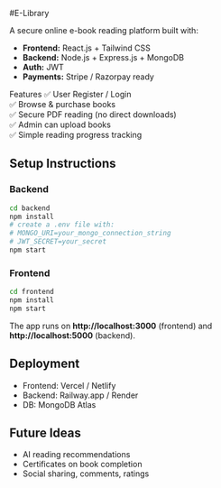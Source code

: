#E-Library 

A secure online e-book reading platform built with:
- **Frontend:** React.js + Tailwind CSS
- **Backend:** Node.js + Express.js + MongoDB
- **Auth:** JWT
- **Payments:** Stripe / Razorpay ready

 Features
✅ User Register / Login  
✅ Browse & purchase books  
✅ Secure PDF reading (no direct downloads)  
✅ Admin can upload books  
✅ Simple reading progress tracking

##  Setup Instructions

### Backend
```bash
cd backend
npm install
# create a .env file with:
# MONGO_URI=your_mongo_connection_string
# JWT_SECRET=your_secret
npm start
```

### Frontend
```bash
cd frontend
npm install
npm start
```

The app runs on **http://localhost:3000** (frontend) and **http://localhost:5000** (backend).

##  Deployment
- Frontend: Vercel / Netlify
- Backend: Railway.app / Render
- DB: MongoDB Atlas

##  Future Ideas
- AI reading recommendations
- Certificates on book completion
- Social sharing, comments, ratings

